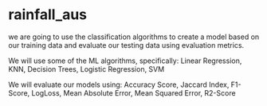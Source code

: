 # rainfall_aus

we are going to use the classification algorithms to create a model based on our training data and evaluate our testing data using evaluation metrics.

We will use some of the ML algorithms, specifically:
Linear Regression, KNN, Decision Trees, Logistic Regression, SVM

We will evaluate our models using:
Accuracy Score, Jaccard Index, F1-Score, LogLoss, Mean Absolute Error, Mean Squared Error, R2-Score
